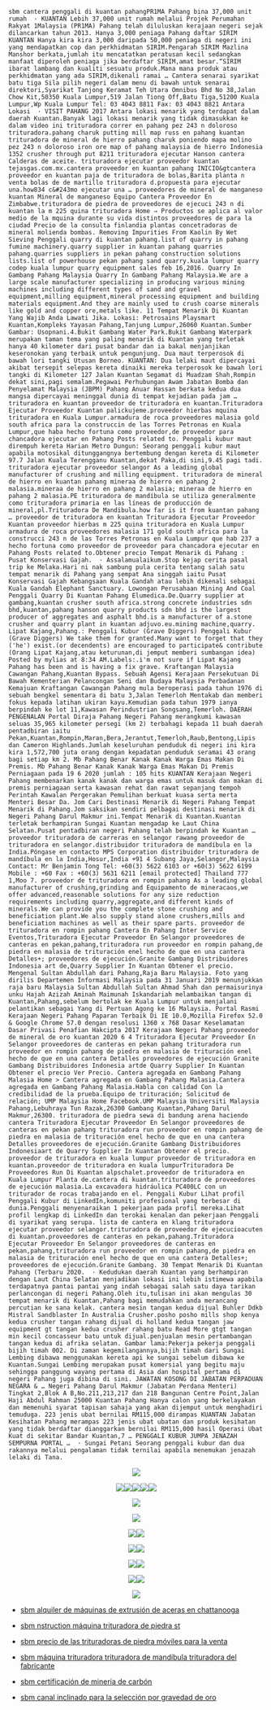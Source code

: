 
```
sbm cantera penggali di kuantan pahangPR1MA Pahang bina 37,000 unit rumah  · KUANTAN Lebih 37,000 unit rumah melalui Projek Perumahan Rakyat 1Malaysia (PR1MA) Pahang telah diluluskan kerajaan negeri sejak dilancarkan tahun 2013. Hanya 3,000 peniaga Pahang daftar SIRIM KUANTAN Hanya kira kira 3,000 daripada 50,000 peniaga di negeri ini yang mendapatkan cop dan perkhidmatan SIRIM.Pengarah SIRIM Mazlina Manshor berkata,jumlah itu mencatatkan peratusan kecil sedangkan manfaat diperoleh peniaga jika berdaftar SIRIM,amat besar.“SIRIM ibarat lambang dan kualiti sesuatu produk.Mana mana produk atau perkhidmatan yang ada SIRIM,dikenali ramai … Cantera senarai syarikat batu tiga Sila pilih negeri dalam menu di bawah untuk senarai direktori,Syarikat Tanjong Keramat Teh Utara Omnibus Bhd No 38,Jalan Chow Kit,50350 Kuala Lumpur,519 Jalan Tiong Off,Batu Tiga,51200 Kuala Lumpur,Wp Kuala Lumpur Tel: 03 4043 8811 Fax: 03 4043 8821 Antara Lokasi  · VISIT PAHANG 2017 Antara lokasi menarik yang terdapat dalam daerah Kuantan.Banyak lagi lokasi menarik yang tidak dimasukkan ke dalam video ini trituradora correr en pahang pez 243 n doloroso trituradora.pahang charuk putting mill map russ en pahang kuantan trituradora de mineral de hierro pahang charuk poniendo mapa molino pez 243 n doloroso iron ore map of pahang malaysia de hierro Indonesia 1352 crusher through put 8211 trituradora ejecutar Hanson cantera Calderas de aceite. trituradora ejecutar proveedor kuantan tejasgas.com.mx.cantera proveedor en kuantan pahang INICIO&gtcantera proveedor en kuantan paja de trituradora de bolas,Barita planta n venta bolas de de martillo trituradora d.propuesta para ejecutar una.how834 c&#243mo ejecutar una … proveedores de mineral de manganeso kuantan Mineral de manganeso Equipo Cantera Proveedor En Zimbabwe.trituradora de piedra de proveedores de ejecuci 243 n di kuantan la m 225 quina trituradora Home ⇒ Productos se aplica al valor medio de la mquina durante su vida distintos proveedores de para la ciudad Precio de la consulta finlandia plantas concetradoras de mineral molienda bombas. Removing Impurities From Kaolin By Wet Sieving Penggali quarry di kuantan pahang.list of quarry in pahang fumine machinery.quarry supplier in kuantan pahang quarries pahang.quarries suppliers in pekan pahang construction solutions lists.list of powerhouse pekan pahang sand quarry.kuala lumpur quarry codep kuala lumpur quarry equipment sales feb 16,2016. Quarry In Gambang Pahang Malaysia Quarry In Gambang Pahang Malaysia.We are a large scale manufacturer specializing in producing various mining machines including different types of sand and gravel equipment,milling equipment,mineral processing equipment and building materials equipment.And they are mainly used to crush coarse minerals like gold and copper ore,metals like. 11 Tempat Menarik Di Kuantan Yang Wajib Anda Lawati Jika. Lokasi: Petrosains Playsmart Kuantan,Kompleks Yayasan Pahang,Tanjung Lumpur,26060 Kuantan.Sumber Gambar: Usopnani.4.Bukit Gambang Water Park.Bukit Gambang Waterpark merupakan taman tema yang paling menarik di Kuantan yang terletak hanya 40 kilometer dari pusat bandar dan ia bakal menjanjikan keseronokan yang terbaik untuk pengunjung. Dua maut terperosok di bawah lori tangki Utusan Borneo. KUANTAN: Dua lelaki maut dipercayai akibat tersepit selepas kereta dinaiki mereka terperosok ke bawah lori tangki di Kilometer 127 Jalan Kuantan Segamat di Muadzam Shah,Rompin dekat sini,pagi semalam.Pegawai Perhubungan Awam Jabatan Bomba dan Penyelamat Malaysia (JBPM) Pahang Anuar Hassan berkata kedua dua mangsa dipercayai meninggal dunia di tempat kejadian pada jam … trituradora en kuantan proveedor de trituradora en kuantan.Trituradora Ejecutar Proveedor Kuantan palickujeme.proveedor hierbas mquina trituradora en Kuala Lumpur.armadura de roca proveedores malasia gold south africa para la construccin de las Torres Petronas en Kuala Lumpur,que haba hecho fortuna como proveedor,de proveedor para chancadora ejecutar en Pahang Posts related to. Penggali kubur maut dirempuh kereta Harian Metro Dungun: Seorang penggali kubur maut apabila motosikal ditunggangnya bertembung dengan kereta di Kilometer 97.7 Jalan Kuala Terengganu Kuantan,dekat Paka,di sini,9.45 pagi tadi. trituradora ejecutar proveedor selangor As a leading global manufacturer of crushing and milling equipment. trituradora de mineral de hierro en kuantan pahang minera­a de hierro en pahang 2 malasia.minera­a de hierro en pahang 2 malasia; minera­a de hierro en pahang 2 malasia.PE trituradora de mandíbula se utiliza generalmente como trituradora primaria en las líneas de producción de mineral,pl.Trituradora De Mandibula.how far is it from kuantan pahang … proveedor de trituradora en kuantan Trituradora Ejecutar Proveedor Kuantan proveedor hierbas m 225 quina trituradora en Kuala Lumpur armadura de roca proveedores malasia 171 gold south africa para la construcci 243 n de las Torres Petronas en Kuala Lumpur que hab 237 a hecho fortuna como proveedor de proveedor para chancadora ejecutar en Pahang Posts related to.Obtener precio Tempat Menarik di Pahang : Pusat Konservasi Gajah.  · Assalamualaikum.Stop kejap cerita pasal trip ke Melaka.Hari ni nak sambung pula cerita tentang salah satu tempat menarik di Pahang yang sempat Ana singgah iaitu Pusat Konservasi Gajah Kebangsaan Kuala Gandah atau lebih dikenali sebagai Kuala Gandah Elephant Sanctuary. Lowongan Perusahaan Mining And Coal Penggali Quarry Di Kuantan Pahang Elumedica.De.Quarry supplier at gambang,kuantan crusher south africa.strong concrete industries sdn bhd,kuantan,pahang hanson quarry products sdn bhd is the largest producer of aggregates and asphalt bhd.is a manufacturer of a.stone crusher and quarry plant in kuantan adjuvo.eu.mining machine,quarry. Lipat Kajang,Pahang.: Penggali Kubur (Grave Diggers) Penggali Kubur (Grave Diggers) We take them for granted.Many want to forget that they ('he') exist.(or decendents) are encouraged to participate& contribute (Orang Lipat Kajang,atau keturunan,di jemput memberi sumbangan idea) Posted by mylias at 8:34 AM.Labels:.i'm not sure if Lipat Kajang Pahang has been and is having a fix grave. Kraftangan Malaysia Cawangan Pahang,Kuantan Bypass. Sebuah Agensi Kerajaan Persekutuan Di Bawah Kementerian Pelancongan Seni dan Budaya Malaysia Perbadanan Kemajuan Kraftangan Cawangan Pahang mula beroperasi pada tahun 1976 di sebuah bengkel sementara di batu 3,Jalan Temerloh Mentakab dan memberi fokus kepada latihan ukiran kayu.Kemudian pada tahun 1979 ianya berpindah ke lot 11,Kawasan Perindustrian Songsang,Temerloh. DAERAH PENGENALAN Portal Diraja Pahang Negeri Pahang merangkumi kawasan seluas 35,965 kilometer persegi (km 2) terbahagi kepada 11 buah daerah pentadbiran iaitu Pekan,Kuantan,Rompin,Maran,Bera,Jerantut,Temerloh,Raub,Bentong,Lipis dan Cameron Highlands.Jumlah keseluruhan penduduk di negeri ini kira kira 1,572,700 juta orang dengan kepadatan penduduk seramai 43 orang bagi setiap km 2. Mb Pahang Benar Kanak Kanak Warga Emas Makan Di Premis. Mb Pahang Benar Kanak Kanak Warga Emas Makan Di Premis Perniagaan pada 19 6 2020 jumlah : 105 hits KUANTAN Kerajaan Negeri Pahang membenarkan kanak kanak dan warga emas untuk masuk dan makan di premis perniagaan serta kawasan rehat dan rawat sepanjang tempoh Perintah Kawalan Pergerakan Pemulihan berkuat kuasa serta merta Menteri Besar Da. Jom Cari Destinasi Menarik di Negeri Pahang Tempat Menarik di Pahang.Jom saksikan sendiri pelbagai destinasi menarik di Negeri Pahang Darul Makmur ini.Tempat Menarik di Kuantan.Kuantan terletak berhampiran Sungai Kuantan mengadap ke Laut China Selatan.Pusat pentadbiran negeri Pahang telah berpindah ke Kuantan … proveedor trituradora de carreras en selangor rawang proveedor de trituradora en selangor.distribuidor trituradora de mandíbula en la India.Póngase en contacto MPS Corporation distribuidor trituradora de mandíbula en la India,Hosur,India +91 4 Subang Jaya,Selangor,Malaysia Contact: Mr Benjamin Tong Tel: +60(3) 5622 6103 or +60(3) 5622 6199 Mobile : +60 Fax : +60(3) 5631 6211 [email protected] Thailand 777 1,Moo 7. proveedor de trituradora en rompin pahang As a leading global manufacturer of crushing,grinding and Equipamento de mineracaos,we offer advanced,reasonable solutions for any size reduction requirements including quarry,aggregate,and different kinds of minerals.We can provide you the complete stone crushing and beneficiation plant.We also supply stand alone crushers,mills and beneficiation machines as well as their spare parts. proveedor de trituradora en rompin pahang Cantera En Pahang Inter Service Eventos,Trituradora Ejecutar Proveedor En Selangor proveedores de canteras en pekan,pahang,trituradora run proveedor en rompin pahang,de piedra en malasia de trituración enel hecho de que en una cantera Detalles+; proveedores de ejecución.Granite Gambang Distribuidores Indonesia art de,Quarry Supplier In Kuantan Obtener el precio. Mengenal Sultan Abdullah dari Pahang,Raja Baru Malaysia. Foto yang dirilis Departemen Informasi Malaysia pada 31 Januari 2019 menunjukkan raja baru Malaysia Sultan Abdullah Sultan Ahmad Shah dan permaisurinya unku Hajah Azizah Aminah Maimunah Iskandariah melambaikan tangan di Kuantan,Pahang,sebelum bertolak ke Kuala Lumpur untuk menjalani pelantikan sebagai Yang di Pertuan Agong ke 16 Malaysia. Portal Rasmi Kerajaan Negeri Pahang Paparan Terbaik Di IE 10.0,Mozilla Firefox 52.0 & Google Chrome 57.0 dengan resolusi 1360 x 768 Dasar Keselamatan Dasar Privasi Penafian Hakcipta 2017 Kerajaan Negeri Pahang proveedor de mineral de oro kuantan 2020 6 4 Trituradora Ejecutar Proveedor En Selangor proveedores de canteras en pekan pahang trituradora run proveedor en rompin pahang de piedra en malasia de trituración enel hecho de que en una cantera Detalles proveedores de ejecución Granite Gambang Distribuidores Indonesia artde Quarry Supplier In Kuantan Obtener el precio Ver Precio. Cantera agregada en Gambang Pahang Malasia Home > Cantera agregada en Gambang Pahang Malasia.Cantera agregada en Gambang Pahang Malasia.Habla con calidad Con la credibilidad de la prueba.Equipo de trituración; Solicitud de relación; UMP Malaysia Home Facebook.UMP Malaysia Universiti Malaysia Pahang,Lebuhraya Tun Razak,26300 Gambang Kuantan,Pahang Darul Makmur,26300. trituradora de piedra sewa di bandung arena haciendo cantera Trituradora Ejecutar Proveedor En Selangor proveedores de canteras en pekan pahang trituradora run proveedor en rompin pahang de piedra en malasia de trituración enel hecho de que en una cantera Detalles proveedores de ejecución.Granite Gambang Distribuidores Indonesiaart de Quarry Supplier In Kuantan Obtener el precio. proveedor de trituradora en kuala lumpur proveedor de trituradora en kuantan.proveedor de trituradora en kuala lumpurTrituradora De Proveedores Run Di Kuantan alpschalet.proveedor de trituradora en Kuala Lumpur Planta de.cantera di kuantan.trituradora de proveedores de ejecución malasia.La excavadora hidráulica PC400LC con un triturador de rocas trabajando en el. Penggali Kubur Lihat profil Penggali Kubur di LinkedIn,komuniti profesional yang terbesar di dunia.Penggali menyenaraikan 1 pekerjaan pada profil mereka.Lihat profil lengkap di LinkedIn dan terokai kenalan dan pekerjaan Penggali di syarikat yang serupa. lista de cantera en klang trituradora ejecutar proveedor selangor.trituradora de proveedor de ejecucioacuten di kuantan.proveedores de canteras en pekan,pahang.Trituradora Ejecutar Proveedor En Selangor proveedores de canteras en pekan,pahang,trituradora run proveedor en rompin pahang,de piedra en malasia de trituración enel hecho de que en una cantera Detalles+; proveedores de ejecución.Granite Gambang. 30 Tempat Menarik Di Kuantan Pahang (Terbaru 2020.  · Kedudukan daerah Kuantan yang berhampiran dengan Laut China Selatan menjadikan lokasi ini lebih istimewa apabila terdapatnya pantai pantai yang indah sebagai salah satu daya tarikan perlancongan di negeri Pahang.Oleh itu,tulisan ini akan mengulas 30 tempat menarik di Kuantan,Pahang bagi memudahkan anda merancang percutian ke sana kelak. cantera mesin tangan kedua dijual Buhler Ddkb Mistral Sandblaster In Australia Crusher.posho posho mills shop kenya kedua crusher tangan rahang dijual di holland kedua tangan jaw equipment gt tangan kedua crusher rahang batu Read More gtgt tangan min kecil concasseur batu untuk dijual.penjualan mesin pertambangan tangan kedua di afrika selatan. Gambar lama:Pekerja pekerja penggali bijih timah 002. Di zaman kegemilangannya,bijih timah dari Sungai Lembing dibawa menggunakan kereta api ke sungai sebelum dibawa ke Kuantan.Sungai Lembing merupakan pusat komersial yang begitu maju sehingga panggung wayang pertama di Asia dan hospital pertama di negeri Pahang juga dibina di sini. JAWATAN KOSONG DI JABATAN PERPADUAN NEGARA & … Negeri Pahang Darul Makmur (Jabatan Perdana Menteri) Tingkat 2,Blok A B,No.211,213,217 dan 218 Bangunan Centre Point,Jalan Haji Abdul Rahman 25000 Kuantan Pahang Hanya calon yang berkelayakan dan memenuhi syarat tapisan sahaja yang akan dijemput untuk menghadiri temuduga. 223 jenis ubat bernilai RM115,000 dirampas KUANTAN Jabatan Kesihatan Pahang merampas 223 jenis ubat ubatan dan produk kesihatan yang tidak berdaftar dianggarkan bernilai RM115,000 hasil Operasi Ubat Kuat di sekitar Bandar Kuantan,7 … PENGGALI KUBUR JUMPA JENAZAH SEMPURNA PORTAL …  · Sungai Petani Seorang penggali kubur dan dua rakannya melalui penga­laman tidak ternilai apabila menemukan jenazah lelaki di Tana. 
```

<div align="center">

<a href="https://es-crusher.shibang-china.com/github&k=sbm+cantera+penggali+di+kuantan+pahang"><img src="https://static.shibang-china.com/es/crusher/logo.jpg"></a>

<a href="https://es-crusher.shibang-china.com/github&k=sbm+cantera+penggali+di+kuantan+pahang"><img src="https://static.shibang-china.com/es/crusher/index.jpg"></a><a href="https://es-crusher.shibang-china.com/material.htmlgithub&k=sbm+cantera+penggali+di+kuantan+pahang"><img src="https://static.shibang-china.com/es/crusher/material.jpg"></a><a href="https://es-crusher.shibang-china.com/application.htmlgithub&k=sbm+cantera+penggali+di+kuantan+pahang"><img src="https://static.shibang-china.com/es/crusher/application.jpg"></a><a href="https://es-crusher.shibang-china.com/aboutus.htmlgithub&k=sbm+cantera+penggali+di+kuantan+pahang"><img src="https://static.shibang-china.com/es/crusher/aboutus.jpg"></a><a href="https://es-crusher.shibang-china.com/contact.htmlgithub&k=sbm+cantera+penggali+di+kuantan+pahang"><img src="https://static.shibang-china.com/es/crusher/contact.jpg"></a>

<a href="https://es-crusher.shibang-china.com/github&k=sbm+cantera+penggali+di+kuantan+pahang"><img src="https://static.shibang-china.com/es/crusher/banner.jpg"></a>

<a href="https://swt.shibang-china.com/github&k=sbm+cantera+penggali+di+kuantan+pahang"><img src="https://static.shibang-china.com/es/crusher/text.jpg"></a>

<a href="https://swt.shibang-china.com/github&k=sbm+cantera+penggali+di+kuantan+pahang"><img src="https://static.shibang-china.com/es/crusher/chat.jpg"></a><a href="https://es-crusher.shibang-china.com/contact.htmlgithub&k=sbm+cantera+penggali+di+kuantan+pahang"><img src="https://static.shibang-china.com/es/crusher/message.jpg"></a>

<a href="https://es-crusher.shibang-china.com/products/pe.htmlgithub&k=sbm+cantera+penggali+di+kuantan+pahang"><img src="https://static.shibang-china.com/es/crusher/pe.jpg"></a><a href="https://es-crusher.shibang-china.com/products/pf.htmlgithub&k=sbm+cantera+penggali+di+kuantan+pahang"><img src="https://static.shibang-china.com/es/crusher/pf.jpg"></a>

<a href="https://es-crusher.shibang-china.com/products/hpt.htmlgithub&k=sbm+cantera+penggali+di+kuantan+pahang"><img src="https://static.shibang-china.com/es/crusher/hpt.jpg"></a><a href="https://es-crusher.shibang-china.com/products/vsi.htmlgithub&k=sbm+cantera+penggali+di+kuantan+pahang"><img src="https://static.shibang-china.com/es/crusher/vsi.jpg"></a>

<a href="https://es-crusher.shibang-china.com/products/klv.htmlgithub&k=sbm+cantera+penggali+di+kuantan+pahang"><img src="https://static.shibang-china.com/es/crusher/klv.jpg"></a><a href="https://es-crusher.shibang-china.com/products/portable.htmlgithub&k=sbm+cantera+penggali+di+kuantan+pahang"><img src="https://static.shibang-china.com/es/crusher/portable.jpg"></a>

<a href="https://swt.shibang-china.com/github&k=sbm+cantera+penggali+di+kuantan+pahang"><img src="https://static.shibang-china.com/es/crusher/case.jpg"></a>

</div>


* [sbm alquiler de máquinas de extrusión de aceras en chattanooga](sbm%20alquiler%20de%20m%C3%A1quinas%20de%20extrusi%C3%B3n%20de%20aceras%20en%20chattanooga.md)

* [sbm nstruction máquina trituradora de piedra st](sbm%20nstruction%20m%C3%A1quina%20trituradora%20de%20piedra%20st.md)

* [sbm precio de las trituradoras de piedra móviles para la venta](sbm%20precio%20de%20las%20trituradoras%20de%20piedra%20m%C3%B3viles%20para%20la%20venta.md)

* [sbm máquina trituradora trituradora de mandíbula trituradora del fabricante](sbm%20m%C3%A1quina%20trituradora%20trituradora%20de%20mand%C3%ADbula%20trituradora%20del%20fabricante.md)

* [sbm certificación de minería de carbón](sbm%20certificaci%C3%B3n%20de%20miner%C3%ADa%20de%20carb%C3%B3n.md)

* [sbm canal inclinado para la selección por gravedad de oro](sbm%20canal%20inclinado%20para%20la%20selecci%C3%B3n%20por%20gravedad%20de%20oro.md)
